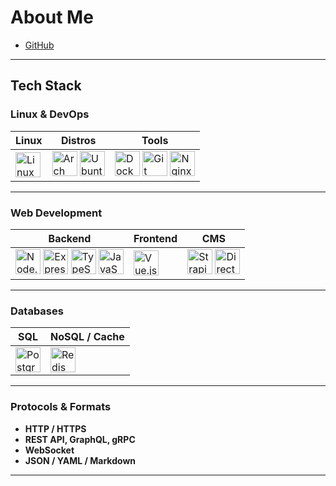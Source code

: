 # About Me  

- [GitHub](https://github.com/qwezy1)  

---

## Tech Stack  

### Linux & DevOps  
| Linux | Distros | Tools |
|-------|----------|-------|
| <img src="https://cdn.jsdelivr.net/gh/devicons/devicon/icons/linux/linux-original.svg" width="40" alt="Linux"/> | <img src="https://cdn.jsdelivr.net/gh/devicons/devicon/icons/archlinux/archlinux-original.svg" width="40" alt="Arch Linux"/> <img src="https://cdn.jsdelivr.net/gh/devicons/devicon/icons/ubuntu/ubuntu-plain.svg" width="40" alt="Ubuntu"/> | <img src="https://cdn.jsdelivr.net/gh/devicons/devicon/icons/docker/docker-original.svg" width="40" alt="Docker"/> <img src="https://cdn.jsdelivr.net/gh/devicons/devicon/icons/git/git-original.svg" width="40" alt="Git"/> <img src="https://cdn.jsdelivr.net/gh/devicons/devicon/icons/nginx/nginx-original.svg" width="40" alt="Nginx"/> |

---

### Web Development  
| Backend | Frontend | CMS |
|---------|----------|-----|
| <img src="https://cdn.jsdelivr.net/gh/devicons/devicon/icons/nodejs/nodejs-original.svg" width="40" alt="Node.js"/> <img src="https://cdn.jsdelivr.net/gh/devicons/devicon/icons/express/express-original.svg" width="40" alt="Express"/> <img src="https://cdn.jsdelivr.net/gh/devicons/devicon/icons/typescript/typescript-original.svg" width="40" alt="TypeScript"/> <img src="https://cdn.jsdelivr.net/gh/devicons/devicon/icons/javascript/javascript-original.svg" width="40" alt="JavaScript"/> | <img src="https://cdn.jsdelivr.net/gh/devicons/devicon/icons/vuejs/vuejs-original.svg" width="40" alt="Vue.js"/> | <img src="https://cdn.jsdelivr.net/gh/devicons/devicon/icons/strapi/strapi-original.svg" width="40" alt="Strapi"/> <img src="https://cdn.jsdelivr.net/gh/devicons/devicon/icons/directus/directus-original.svg" width="40" alt="Directus"/> |

---

### Databases  
| SQL | NoSQL / Cache |
|-----|---------------|
| <img src="https://cdn.jsdelivr.net/gh/devicons/devicon/icons/postgresql/postgresql-original.svg" width="40" alt="PostgreSQL"/> | <img src="https://cdn.jsdelivr.net/gh/devicons/devicon/icons/redis/redis-original.svg" width="40" alt="Redis"/> |

---

### Protocols & Formats  
- **HTTP / HTTPS**  
- **REST API, GraphQL, gRPC**  
- **WebSocket**  
- **JSON / YAML / Markdown**  

---